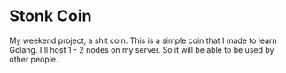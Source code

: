 # Stonk Coin

My weekend project, a shit coin. This is a simple coin that I made to learn Golang. I'll host 1 - 2 nodes on my server. So it will be able to be used by other people. 

